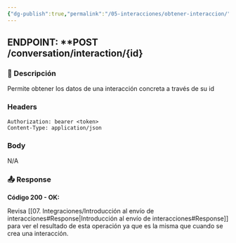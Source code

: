 ```yaml
---
{"dg-publish":true,"permalink":"/05-interacciones/obtener-interaccion/","dgPassFrontmatter":true}
---
```



## ENDPOINT: **POST /conversation/interaction/{id}
### 📖 Descripción

Permite obtener los datos de una interacción concreta a través de su id
### Headers

```
Authorization: bearer <token>
Content-Type: application/json
```

### Body

N/A
### 📤 Response

**Código 200 - OK:**

Revisa [[07. Integraciones/Introducción al envío de interacciones#Response\|Introducción al envío de interacciones#Response]] para ver el resultado de esta operación ya que es la misma que cuando se crea una interacción.



